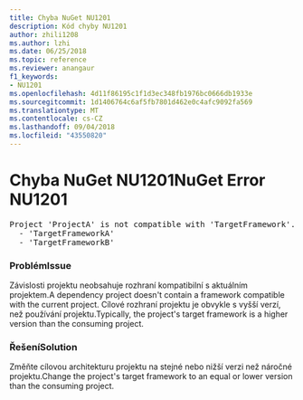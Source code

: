 ```yaml
---
title: Chyba NuGet NU1201
description: Kód chyby NU1201
author: zhili1208
ms.author: lzhi
ms.date: 06/25/2018
ms.topic: reference
ms.reviewer: anangaur
f1_keywords:
- NU1201
ms.openlocfilehash: 4d11f86195c1f1d3ec348fb1976bc0666db1933e
ms.sourcegitcommit: 1d1406764c6af5fb7801d462e0c4afc9092fa569
ms.translationtype: MT
ms.contentlocale: cs-CZ
ms.lasthandoff: 09/04/2018
ms.locfileid: "43550820"
---
```

# <a name="nuget-error-nu1201"></a><span data-ttu-id="0e3d3-103">Chyba NuGet NU1201</span><span class="sxs-lookup"><span data-stu-id="0e3d3-103">NuGet Error NU1201</span></span>

<pre>Project 'ProjectA' is not compatible with 'TargetFramework'. Project 'ProjectA' supports:<br/>  - 'TargetFrameworkA'<br/>  - 'TargetFrameworkB'</pre>

### <a name="issue"></a><span data-ttu-id="0e3d3-104">Problém</span><span class="sxs-lookup"><span data-stu-id="0e3d3-104">Issue</span></span>
<span data-ttu-id="0e3d3-105">Závislosti projektu neobsahuje rozhraní kompatibilní s aktuálním projektem.</span><span class="sxs-lookup"><span data-stu-id="0e3d3-105">A dependency project doesn't contain a framework compatible with the current project.</span></span> <span data-ttu-id="0e3d3-106">Cílové rozhraní projektu je obvykle s vyšší verzí, než používání projektu.</span><span class="sxs-lookup"><span data-stu-id="0e3d3-106">Typically, the project's target framework is a higher version than the consuming project.</span></span>

### <a name="solution"></a><span data-ttu-id="0e3d3-107">Řešení</span><span class="sxs-lookup"><span data-stu-id="0e3d3-107">Solution</span></span>
<span data-ttu-id="0e3d3-108">Změňte cílovou architekturu projektu na stejné nebo nižší verzi než náročné projektu.</span><span class="sxs-lookup"><span data-stu-id="0e3d3-108">Change the project's target framework to an equal or lower version than the consuming project.</span></span>

